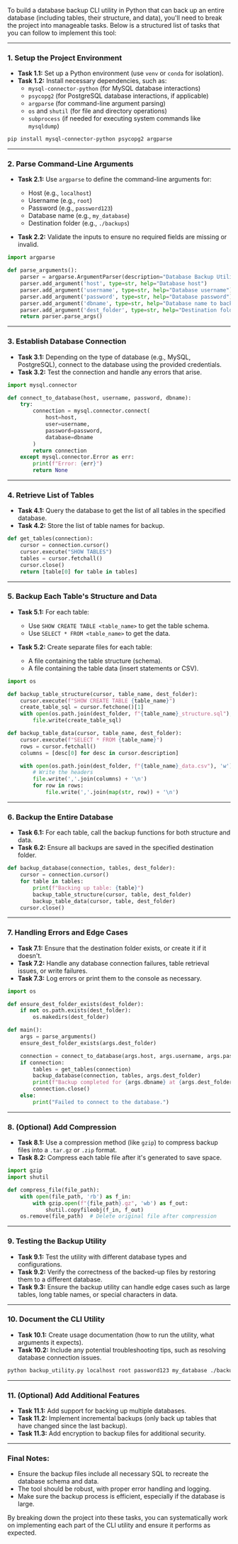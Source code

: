 To build a database backup CLI utility in Python that can back up an entire database (including tables, their structure, and data), you'll need to break the project into manageable tasks. Below is a structured list of tasks that you can follow to implement this tool:

---

### **1. Setup the Project Environment**
- **Task 1.1:** Set up a Python environment (use `venv` or `conda` for isolation).
- **Task 1.2:** Install necessary dependencies, such as:
  - `mysql-connector-python` (for MySQL database interactions)
  - `psycopg2` (for PostgreSQL database interactions, if applicable)
  - `argparse` (for command-line argument parsing)
  - `os` and `shutil` (for file and directory operations)
  - `subprocess` (if needed for executing system commands like `mysqldump`)

```bash
pip install mysql-connector-python psycopg2 argparse
```

---

### **2. Parse Command-Line Arguments**
- **Task 2.1:** Use `argparse` to define the command-line arguments for:
  - Host (e.g., `localhost`)
  - Username (e.g., `root`)
  - Password (e.g., `password123`)
  - Database name (e.g., `my_database`)
  - Destination folder (e.g., `./backups`)
  
- **Task 2.2:** Validate the inputs to ensure no required fields are missing or invalid.

```python
import argparse

def parse_arguments():
    parser = argparse.ArgumentParser(description="Database Backup Utility")
    parser.add_argument('host', type=str, help="Database host")
    parser.add_argument('username', type=str, help="Database username")
    parser.add_argument('password', type=str, help="Database password")
    parser.add_argument('dbname', type=str, help="Database name to back up")
    parser.add_argument('dest_folder', type=str, help="Destination folder for backup files")
    return parser.parse_args()
```

---

### **3. Establish Database Connection**
- **Task 3.1:** Depending on the type of database (e.g., MySQL, PostgreSQL), connect to the database using the provided credentials.
- **Task 3.2:** Test the connection and handle any errors that arise.

```python
import mysql.connector

def connect_to_database(host, username, password, dbname):
    try:
        connection = mysql.connector.connect(
            host=host,
            user=username,
            password=password,
            database=dbname
        )
        return connection
    except mysql.connector.Error as err:
        print(f"Error: {err}")
        return None
```

---

### **4. Retrieve List of Tables**
- **Task 4.1:** Query the database to get the list of all tables in the specified database.
- **Task 4.2:** Store the list of table names for backup.

```python
def get_tables(connection):
    cursor = connection.cursor()
    cursor.execute("SHOW TABLES")
    tables = cursor.fetchall()
    cursor.close()
    return [table[0] for table in tables]
```

---

### **5. Backup Each Table's Structure and Data**
- **Task 5.1:** For each table:
  - Use `SHOW CREATE TABLE <table_name>` to get the table schema.
  - Use `SELECT * FROM <table_name>` to get the data.

- **Task 5.2:** Create separate files for each table:
  - A file containing the table structure (schema).
  - A file containing the table data (insert statements or CSV).

```python
import os

def backup_table_structure(cursor, table_name, dest_folder):
    cursor.execute(f"SHOW CREATE TABLE {table_name}")
    create_table_sql = cursor.fetchone()[1]
    with open(os.path.join(dest_folder, f"{table_name}_structure.sql"), 'w') as file:
        file.write(create_table_sql)

def backup_table_data(cursor, table_name, dest_folder):
    cursor.execute(f"SELECT * FROM {table_name}")
    rows = cursor.fetchall()
    columns = [desc[0] for desc in cursor.description]

    with open(os.path.join(dest_folder, f"{table_name}_data.csv"), 'w') as file:
        # Write the headers
        file.write(','.join(columns) + '\n')
        for row in rows:
            file.write(','.join(map(str, row)) + '\n')
```

---

### **6. Backup the Entire Database**
- **Task 6.1:** For each table, call the backup functions for both structure and data.
- **Task 6.2:** Ensure all backups are saved in the specified destination folder.

```python
def backup_database(connection, tables, dest_folder):
    cursor = connection.cursor()
    for table in tables:
        print(f"Backing up table: {table}")
        backup_table_structure(cursor, table, dest_folder)
        backup_table_data(cursor, table, dest_folder)
    cursor.close()
```

---

### **7. Handling Errors and Edge Cases**
- **Task 7.1:** Ensure that the destination folder exists, or create it if it doesn't.
- **Task 7.2:** Handle any database connection failures, table retrieval issues, or write failures.
- **Task 7.3:** Log errors or print them to the console as necessary.

```python
import os

def ensure_dest_folder_exists(dest_folder):
    if not os.path.exists(dest_folder):
        os.makedirs(dest_folder)

def main():
    args = parse_arguments()
    ensure_dest_folder_exists(args.dest_folder)

    connection = connect_to_database(args.host, args.username, args.password, args.dbname)
    if connection:
        tables = get_tables(connection)
        backup_database(connection, tables, args.dest_folder)
        print(f"Backup completed for {args.dbname} at {args.dest_folder}")
        connection.close()
    else:
        print("Failed to connect to the database.")
```

---

### **8. (Optional) Add Compression**
- **Task 8.1:** Use a compression method (like `gzip`) to compress backup files into a `.tar.gz` or `.zip` format.
- **Task 8.2:** Compress each table file after it's generated to save space.

```python
import gzip
import shutil

def compress_file(file_path):
    with open(file_path, 'rb') as f_in:
        with gzip.open(f"{file_path}.gz", 'wb') as f_out:
            shutil.copyfileobj(f_in, f_out)
    os.remove(file_path)  # Delete original file after compression
```

---

### **9. Testing the Backup Utility**
- **Task 9.1:** Test the utility with different database types and configurations.
- **Task 9.2:** Verify the correctness of the backed-up files by restoring them to a different database.
- **Task 9.3:** Ensure the backup utility can handle edge cases such as large tables, long table names, or special characters in data.

---

### **10. Document the CLI Utility**
- **Task 10.1:** Create usage documentation (how to run the utility, what arguments it expects).
- **Task 10.2:** Include any potential troubleshooting tips, such as resolving database connection issues.

```bash
python backup_utility.py localhost root password123 my_database ./backups
```

---

### **11. (Optional) Add Additional Features**
- **Task 11.1:** Add support for backing up multiple databases.
- **Task 11.2:** Implement incremental backups (only back up tables that have changed since the last backup).
- **Task 11.3:** Add encryption to backup files for additional security.

---

### **Final Notes:**
- Ensure the backup files include all necessary SQL to recreate the database schema and data.
- The tool should be robust, with proper error handling and logging.
- Make sure the backup process is efficient, especially if the database is large.

By breaking down the project into these tasks, you can systematically work on implementing each part of the CLI utility and ensure it performs as expected.